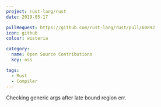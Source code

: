 ```yaml
---
project: rust-lang/rust
date: 2019-05-17

pullRequest: https://github.com/rust-lang/rust/pull/60892
icon: github
colour: wisteria

category:
  name: Open Source Contributions
  key: oss

tags:
  - Rust
  - Compiler
---
```

Checking generic args after late bound region err.
